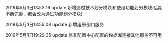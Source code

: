 
2019年5月1日13:53:16 update  新增通过技术划分模块和使用功能划分模块(后期不断完善，都会改为通过功能划分模块)

2019年5月1日13:55:08 update  新增组织部门服务

2019年5月1日19:29:35 update 修复配置中心配置的数据库连接其他服务不可用